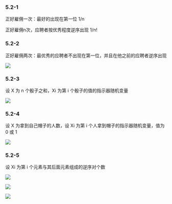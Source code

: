 ### 5.2-1

正好雇佣一次：最好的出现在第一位 1/n

正好雇佣n次，应聘者按优秀程度逆序出现 1/n!

### 5.2-2

正好雇佣两次：最优秀的应聘者不出现在第一位，并且在他之前的应聘者逆序出现

![](http://latex.codecogs.com/gif.latex?P=\sum_{i=2}^{n}\frac{1}{n}\frac{1}{i}=\frac{1}{n\cdot%20n!})

### 5.2-3

设 X 为 n 个骰子之和，Xi 为第 i 个骰子的值的指示器随机变量

![](http://latex.codecogs.com/gif.latex?E[X]=E[\sum_{i=1}^{n}X_i]=\sum_{i=1}^{n}E[X_i]=\frac{7n}{2})

### 5.2-4

设 X 为拿到自己帽子的人数，设 Xi 为第 i 个人拿到帽子的指示器随机变量，值为 0 或 1

![](http://latex.codecogs.com/gif.latex?E[X]=E[\sum_{i=1}^{n}X_i]=\sum_{i=1}^{n}E[X_i]=\frac{1}{n}\cdot%20n=1)

### 5.2-5

设 Xi 为第 i 个元素与其后面元素组成的逆序对个数

![](http://latex.codecogs.com/gif.latex?E[X_1]=\frac{1}{n}\times%201+\frac{1}{n}\times%202+...+\frac{1}{n}\times(n-1))

![](http://latex.codecogs.com/gif.latex?E[X_i]=\frac{1}{n-i+1}\sum_{i=0}^{n-i}i)

![](http://latex.codecogs.com/gif.latex?E[X]=\sum_{i=1}^{n}\frac{1}{n-i+1}\sum_{j=0}^{n-i}j=\frac{1}{4}n(n-1))